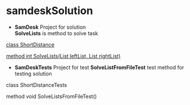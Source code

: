 # samdeskSolution

- **SamDesk** Project for solution  
**SolveLists** is method to solve task

[class ShortDistance](samdesk/ShortDistance.cs)

[method int SolveLists(List<int> leftList, List<int> rightList)](SamDesk/ShortDistance::SolveLists)

- **SamDeskTests** Project for test 
**SolveListFromFileTest** test method for testing solution 

class ShortDistanceTests

method void SolveListsFromFileTest()

